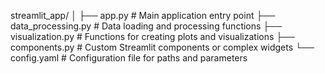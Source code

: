 streamlit_app/
│
├── app.py              # Main application entry point
├── data_processing.py  # Data loading and processing functions
├── visualization.py    # Functions for creating plots and visualizations
├── components.py       # Custom Streamlit components or complex widgets
└── config.yaml         # Configuration file for paths and parameters

